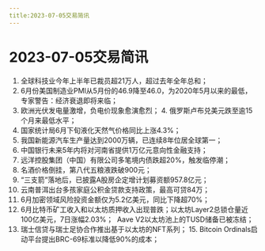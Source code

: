 ```yaml
---
title:2023-07-05交易简讯
---
```

# 2023-07-05交易简讯
1. 全球科技业今年上半年已裁员超21万人，超过去年全年总和；
2. 6月份美国制造业PMI从5月份的46.9降至46.0，为2020年5月以来的最低，专家警告：经济衰退即将来临；
3. 欧洲光伏发电量激增，负电价现象愈演愈烈；
4. 俄罗斯卢布兑美元跌至逾15个月来最低水平；
5. 国家统计局6月下旬液化天然气价格同比上涨4.3%；
6. 我国新能源汽车生产量达到2000万辆，已连续8年位居全球第一；
7. 中国银行未来5年内将对河南省提供1万亿元意向性金融支持；
8. 远洋控股集团（中国）有限公司多笔境内债跌超20%，触发临停潮；
9. 名酒价格倒挂，第八代五粮液跌破900元；
10. “三支箭”落地后，已披露A股房企定增计划募资额957.8亿元；
11. 云南普洱出台多孩家庭公积金贷款支持政策，最高可贷84万；
12. 6月加密领域风险投资金额仅为5.2亿美元，同比下降超70%；
13. 6月比特币矿工收入和以太坊质押收入出现普跌；以太坊Layer2总锁仓量近100亿美元，7日涨幅2.03%；  Aave V2以太坊池上的TUSD储备已被冻结；
14. 瑞士信贷与瑞士足协合作推出基于以太坊的NFT系列；
15. Bitcoin Ordinals启动平台提出BRC-69标准以降低90%的成本；